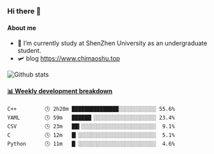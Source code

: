 ### Hi there 👋

#### About me

- 🏫 I’m currently study at ShenZhen University as an undergraduate student.
- 🛩️ blog  https://www.chimaoshu.top

![Github stats](https://github-readme-stats.vercel.app/api?username=chimaoshu&show_icons=true&theme=cobalt)

<!-- waka-box start -->
#### <a href="https://gist.github.com/e235103f6d3ace58395a9ff863c34467" target="_blank">📊 Weekly development breakdown</a>
```text
C++         🕓 2h20m ███████████████░░░░░░░░░░░░ 55.6%
YAML        🕓 59m   ██████▎░░░░░░░░░░░░░░░░░░░░ 23.4%
CSV         🕓 23m   ██▍░░░░░░░░░░░░░░░░░░░░░░░░  9.1%
C           🕓 12m   █▎░░░░░░░░░░░░░░░░░░░░░░░░░  5.1%
Python      🕓 11m   █▏░░░░░░░░░░░░░░░░░░░░░░░░░  4.6%
```
<!-- Powered by https://github.com/YouEclipse/waka-box-go . -->
<!-- waka-box end -->


